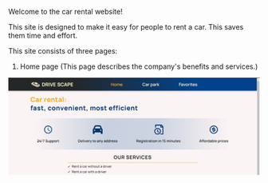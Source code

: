 Welcome to the car rental website!

This site is designed to make it easy for people to rent a car. This saves them
time and effort.

This site consists of three pages:

1. Home page (This page describes the company's benefits and services.)

![HomePage](./src/assets/Home.png)
